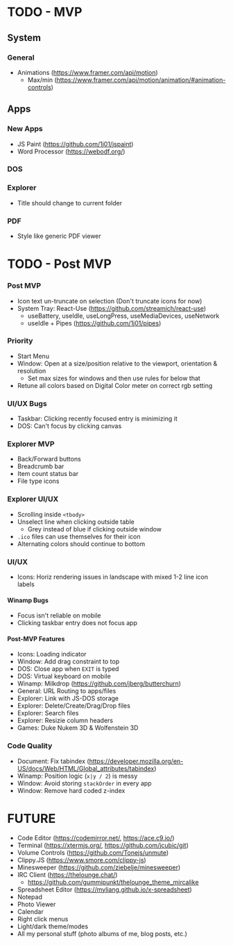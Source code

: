 # TODO - MVP

## System

### General

- Animations (https://www.framer.com/api/motion)
  - Max/min (https://www.framer.com/api/motion/animation/#animation-controls)

## Apps

### New Apps

- JS Paint (https://github.com/1j01/jspaint)
- Word Processor (https://webodf.org/)

### DOS

### Explorer

- Title should change to current folder

### PDF

- Style like generic PDF viewer

# TODO - Post MVP

### Post MVP

- Icon text un-truncate on selection (Don't truncate icons for now)
- System Tray: React-Use (https://github.com/streamich/react-use)
  - useBattery, useIdle, useLongPress, useMediaDevices, useNetwork
  - useIdle + Pipes (https://github.com/1j01/pipes)

### Priority

- Start Menu
- Window: Open at a size/position relative to the viewport, orientation & resolution
  - Set max sizes for windows and then use rules for below that
- Retune all colors based on Digital Color meter on correct rgb setting

### UI/UX Bugs

- Taskbar: Clicking recently focused entry is minimizing it
- DOS: Can't focus by clicking canvas

### Explorer MVP

- Back/Forward buttons
- Breadcrumb bar
- Item count status bar
- File type icons

### Explorer UI/UX

- Scrolling inside `<tbody>`
- Unselect line when clicking outside table
  - Grey instead of blue if clicking outside window
- `.ico` files can use themselves for their icon
- Alternating colors should continue to bottom

### UI/UX

- Icons: Horiz rendering issues in landscape with mixed 1-2 line icon labels

#### Winamp Bugs

- Focus isn't reliable on mobile
- Clicking taskbar entry does not focus app

#### Post-MVP Features

- Icons: Loading indicator
- Window: Add drag constraint to top
- DOS: Close app when `EXIT` is typed
- DOS: Virtual keyboard on mobile
- Winamp: Milkdrop (https://github.com/jberg/butterchurn)
- General: URL Routing to apps/files
- Explorer: Link with JS-DOS storage
- Explorer: Delete/Create/Drag/Drop files
- Explorer: Search files
- Explorer: Resizie column headers
- Games: Duke Nukem 3D & Wolfenstein 3D

### Code Quality

- Document: Fix tabindex (https://developer.mozilla.org/en-US/docs/Web/HTML/Global_attributes/tabindex)
- Winamp: Position logic (`x|y / 2`) is messy
- Window: Avoid storing `stackOrder` in every app
- Window: Remove hard coded z-index

# FUTURE

- Code Editor (https://codemirror.net/, https://ace.c9.io/)
- Terminal (https://xtermjs.org/, https://github.com/jcubic/git)
- Volume Controls (https://github.com/Tonejs/unmute)
- Clippy.JS (https://www.smore.com/clippy-js)
- Minesweeper (https://github.com/ziebelje/minesweeper)
- IRC Client (https://thelounge.chat/)
  - https://github.com/gummipunkt/thelounge_theme_mircalike
- Spreadsheet Editor (https://myliang.github.io/x-spreadsheet)
- Notepad
- Photo Viewer
- Calendar
- Right click menus
- Light/dark theme/modes
- All my personal stuff (photo albums of me, blog posts, etc.)
